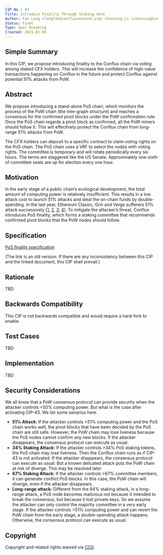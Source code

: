 ```yaml
---
CIP No.: 43
Title: Introduce Finality Through Staking Vote
Author: Fan Long <longfan@confluxnetwork.org> Chenxing Li <chenxing@confluxnetwork.org>
Status: Final
Type: Spec Breaking
Created: 2021-01-05
---
```


<!--You can leave these HTML comments in your merged CIP and delete the visible duplicate text guides, they will not appear and may be helpful to refer to if you edit it again. This is the suggested template for new CIPs. Note that a CIP number will be assigned by an editor. When opening a pull request to submit your CIP, please use an abbreviated title in the filename, `CIP-draft_title_abbrev.md`. The title should be 44 characters or less.-->

## Simple Summary

In this CIP, we propose introducing finality to the Conflux chain via voting among staked CFX holders. This will increase the confidence of high-value transactions happening on Conflux in the future and protect Conflux against potential 51% attacks from PoW.

## Abstract
We propose introducing a stand-alone PoS chain, which monitors the process of the PoW chain (the tree-graph structure) and reaches a consensus for the confirmed pivot blocks under the PoW confirmation rule. Once the PoS chain regards a pivot block as confirmed, all the PoW miners should follow it. This will effectively protect the Conflux chain from long-range 51% attacks from PoW.

The CFX holders can deposit to a specific contract to claim voting rights on the PoS chain. The PoS chain uses a VRF to select the nodes with voting rights. The committee is temporary and will rotate periodically every six hours. The terms are staggered like the US Senate. Approximately one-sixth of committee seats are up for election every one hour.

## Motivation

In the early stage of a public chain’s ecological development, the total amount of computing power is relatively insufficient. This results in a low attack cost to launch 51% attacks and steal the on-chain funds by double-spending. In the last year, Ethereum Classic, Grin and Verge sufferers 51% attack successively [[1](https://www.coindesk.com/markets/2020/08/29/ethereum-classic-hit-by-third-51-attack-in-a-month/), [2](https://www.coindesk.com/markets/2020/08/29/ethereum-classic-hit-by-third-51-attack-in-a-month/), [3](https://www.coindesk.com/markets/2020/11/08/privacy-coin-grin-is-victim-of-51-attack/), [4](https://news.bitcoin.com/privacy-coin-verge-third-51-attack-200-days-xvg-transactions-erased/)]. To mitigate the attacker’s threat, Conflux introduces PoS finality, which forms a staking committee that recommends confirmed pivot blocks that the PoW nodes should follow.

## Specification

[PoS finality specification](https://github.com/ChenxingLi/pos-finalization/blob/main/pos-finality-spec.pdf)

(The link is an old version. If there are any inconsistency between this CIP and the linked document, this CIP shall prevail.)

## Rationale

TBD

## Backwards Compatibility

This CIP is not backwards compatible and would require a hard-fork to enable.

## Test Cases

TBD

## Implementation

TBD

## Security Considerations

We all know that a PoW consensus protocol can provide security when the attacker controls <50% computing power. But what is the case after activating CIP-43. We list some senarios here. 

- **51% Attack:** If the attacker controls >51% computing power and the PoS chain works well, the pivot blocks that
have been decided by the PoS chain are still safe. However, the PoW chain may lose liveness because the PoS nodes
cannot confirm any new blocks. If the attacker disappears, the consensus protocol can execute as usual.
- **34% Staking Attack:** If the attacker controls >34% PoS staking tokens, the PoS chain may lose liveness. Then
the Conflux chain runs as if CIP-43 is not activated. If the attacker disappears, the consensus protocol can execute as usual. But a known delicated attack puts the PoW chain at risk of diverge. This may be resolved later. 
- **67% Staking Attack:**  If the attacker controls >67% committee members, it can generate conflict PoS blocks. In this case, the PoW chain will diverge, even if the attacker disappears.
- **Long-range attack:** Different from the 84% staking attack, in a long-range attack, a PoS node becomes malicious
not because it intended to break the consensus, but because it lost private keys. So we assume the attacker can only
control the majority committee in a very early stage. If the attacker controls >51% computing power and can revert
the PoW chain from the early stage, a double-spending attack happens. Otherwise, the consensus protocol can execute
as usual.

## Copyright
Copyright and related rights waived via [CC0](https://creativecommons.org/publicdomain/zero/1.0/).
